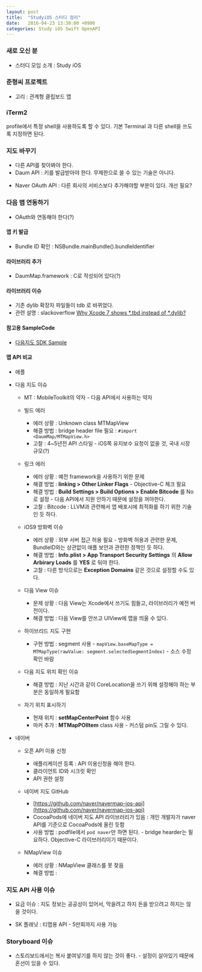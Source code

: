 ```yaml
---
layout: post
title:  "StudyiOS 스터디 정리"
date:   2016-04-23 13:30:00 +0900
categories: Study iOS Swift OpenAPI
---
```


### 새로 오신 분

* 스터디 모임 소개 : Study iOS

### 준형씨 프로젝트

* 고리 : 관계형 클립보드 앱


### iTerm2

profile에서 특정 shell을 사용하도록 할 수 있다.
기본 Terminal 과 다른 shell을 쓰도록 지정하면 된다.


### 지도 바꾸기

* 다른 API를 찾아봐야 한다.
* Daum API : 키를 발급받아야 한다. 무제한으로 쓸 수 있는 기술은 아니다.

- Naver OAuth API : 다른 회사의 서비스보다 추가해야할 부분이 있다. 개선 필요?

### 다음 맵 연동하기

* OAuth와 연동해야 한다(?)

#### 앱 키 발급

* Bundle ID 확인 : NSBundle.mainBundle().bundleIdentifier

#### 라이브러리 추가

* DaumMap.framework : C로 작성되어 있다(?)

#### 라이브러리 이슈

* 기존 dylib 확장자 파일들이 tdb 로 바뀌었다.
* 관련 설명 : slackoverflow [Why Xcode 7 shows *.tbd instead of *.dylib?](http://stackoverflow.com/questions/31450690/why-xcode-7-shows-tbd-instead-of-dylib)

#### 참고용 SampleCode

* [다음지도 SDK Sample](http://apis.map.daum.net/ios/sample/)

#### 맵 API 비교

* 애플

* 다음 지도 이슈
	* MT : MobileToolkit의 약자 - 다음 API에서 사용하는 약자

	* 빌드 에러  	
		- 에러 상황 : Unknown class MTMapView
		- 해결 방법 : bridge header file 필요 : `#import <DaumMap/MTMapView.h>`
		- 고찰 : 4~5년전 API 스타일 - iOS쪽 유지보수 요청이 없을 것, 국내 시장 규모(?)
	* 링크 에러
		- 에러 상황 : 예전 framework을 사용하기 위한 문제
		- 해결 방법 : **linking > Other Linker Flags** - Objective-C 체크 필요
		- 해결 방법 : **Build Settings > Build Options > Enable Bitcode** 를 No로 설정 - 다음 API에서 지원 안하기 때문에 설정을 꺼야한다.
	 	- 고찰 : Bitcode : LLVM과 관련해서 앱 배포시에 최적화를 하기 위한 기술인 듯 하다.
	 * iOS9 방화벽 이슈
	 	- 에러 상황 : 외부 서버 접근 허용 필요 - 방화벽 허용과 관련한 문제, BundleID와는 상관없이 애플 보안과 관련한 정책인 듯 하다.
	 	- 해결 방법 : **Info.plist > App Transport Security Settings** 의 **Allow Arbirary Loads** 를 **YES** 로 둬야 한다.
	 	- 고찰 : 다른 방식으로는 **Exception Domains** 같은 것으로 설정할 수도 있다.
	 * 다음 View 이슈
		- 문제 상황 : 다음 View는 Xcode에서 쓰기도 힘들고, 라이브러리가 예전 버전이다.
	 	- 해결 방법 : 다음 View를 안쓰고 UIView에 맵을 띄울 수 있다.
	 * 하이브리드 지도 구현
	 	- 구현 방법 : segment 사용 - `mapView.baseMapType = MTMapType(rawValue: segment.selectedSegmentIndex)` - 소스 수정 확인 바람
	 * 다음 지도 위치 확인 이슈
	 	- 해결 방법 : 지난 시간과 같이 CoreLocation을 쓰기 위해 설정해야 하는 부분은 동일하게 필요함
	 * 자기 위치 표시하기
	 	- 현재 위치 : **setMapCenterPoint** 함수 사용
	 	- 마커 추가 : **MTMapPOIItem** class 사용 - 커스텀 pin도 그릴 수 있다.

* 네이버
	* 오픈 API 이용 신청
		- 애플리케이션 등록 : API 이용신청을 해야 한다.
		- 클라이언트 ID와 시크릿 확인
		- API 권한 설정
	* 네이버 지도 GitHub
		- [https://github.com/naver/navermap-ios-api](https://github.com/naver/navermap-ios-api)
		- CocoaPods에 네이버 지도 API 라이브러리가 있음 : 개인 개발자가 naver API를 기준으로 CocoaPods에 올린 듯함
		- 사용 방법 : podfile에서 `pod naver`만 하면 된다. - bridge hearder는 필요하다. Objective-C 라이브러리이기 때문이다.

	* NMapView 이슈
		- 에러 상황 : NMapView 클래스를 못 찾음
		- 해결 방법 :

### 지도 API 사용 이슈

* 요금 이슈 : 지도 정보는 공공성이 있어서, 막을려고 하지 돈을 받으려고 하지는 않을 것이다.

* SK 플래닛 : 티맵용 API - 5만회까지 사용 가능

### Storyboard 이슈

* 스토리보드에서는 복사 붙여넣기를 하지 않는 것이 좋다. - 설정이 살아있기 때문에 혼선이 있을 수 있다.
